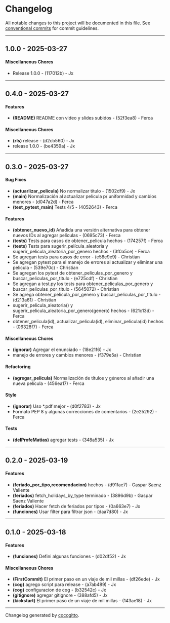 # Changelog
All notable changes to this project will be documented in this file. See [conventional commits](https://www.conventionalcommits.org/) for commit guidelines.

- - -
## 1.0.0 - 2025-03-27
#### Miscellaneous Chores
- Release 1.0.0 - (117012b) - Jx

- - -

## 0.4.0 - 2025-03-27
#### Features
- **(README)** README con video y slides subidos - (52f3ea8) - Ferca
#### Miscellaneous Chores
- **(rls)** release - (d2cb560) - Jx
- release 1.0.0 - (be4359a) - Jx

- - -

## 0.3.0 - 2025-03-27
#### Bug Fixes
- **(actuarlizar_pelicula)** No normalizar titulo - (1502df9) - Jx
- **(main)** Normalización al actualizar película p/ uniformidad y cambios menores - (d047a2d) - Ferca
- **(test_pytest_main)** Tests 4/5 - (4052643) - Ferca
#### Features
- **(obtener_nuevo_id)** Añadida una versión alternativa para obtener nuevos IDs al agregar películas - (0695c73) - Ferca
- **(tests)** Tests para casos de obtener_pelicula hechos - (174257f) - Ferca
- **(tests)** Tests para sugerir_película_aleatoria y sugerir_pelicula_aleatoria_por_genero hechos - (3f0a5ce) - Ferca
- Se agregan tests para casos de error - (e58e9e9) - Christian
- Se agregan pytest para el manejo de errores al actualizar y eliminar una pelicula - (539e70c) - Christian
- Se agregan los pytest de obtener_peliculas_por_genero y buscar_peliculas_por_titulo - (e725cdf) - Christian
- Se agregan a test.py los tests para obtener_peliculas_por_genero y buscar_peliculas_por_titulo - (5645072) - Christian
- Se agrega obtener_pelicula_por_genero y buscar_peliculas_por_titulo - (d213a61) - Christian
- sugerir_pelicula_aleatoria() y sugerir_pelicula_aleatoria_por_genero(genero) hechos - (621c13d) - Ferca
- obtener_pelicula(id), actualizar_pelicula(id), eliminar_pelicula(id) hechos - (06328f7) - Ferca
#### Miscellaneous Chores
- **(ignorar)** Agregar el enunciado - (18e21f6) - Jx
- manejo de errores y cambios menores - (f379e5a) - Christian
#### Refactoring
- **(agregar_pelicula)** Normalización de títulos y géneros al añadir una nueva película - (456ea17) - Ferca
#### Style
- **(ignorar)** Uso *.pdf mejor - (d0f2783) - Jx
- Formato PEP 8 y algunas correcciones de comentarios - (2e25292) - Ferca
#### Tests
- **(delProfeMatias)** agregar tests - (348a535) - Jx

- - -

## 0.2.0 - 2025-03-19
#### Features
- **(feriado_por_tipo,recomendacion)** hechos - (d91fae7) - Gaspar Saenz Valiente
- **(feriados)** fetch_holidays_by_type terminado - (3896d9b) - Gaspar Saenz Valiente
- **(feriados)** Hacer fetch de feriados por tipos - (0a663e7) - Jx
- **(funciones)** Usar filter para filtrar json - (daa7d80) - Jx

- - -

## 0.1.0 - 2025-03-18
#### Features
- **(funciones)** Defini algunas funciones - (d02df52) - Jx
#### Miscellaneous Chores
- **(FirstCommit)** El primer paso en un viaje de mil millas - (df26ede) - Jx
- **(cog)** agrego script para release - (a7ab489) - Jx
- **(cog)** configuracion de cog - (b32542c) - Jx
- **(gitignore)** agregar gitignore - (388afd5) - Jx
- **(kickstart)** El primer paso de un viaje de mil millas - (143ae18) - Jx

- - -

Changelog generated by [cocogitto](https://github.com/cocogitto/cocogitto).